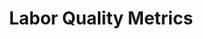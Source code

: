 ---
layout: article
title: Labor Quality Metrics
description: 
  - This Design Template provides key figures for an operative management
lang: en
weight: 500
isDraft: true
ref: Labor_Quality_Metrics
category:
  - Labor
  - Quality
image: Labor_Quality_Metrics_DE.png
image_thumbnail: Labor_Quality_Metrics_DE_thumbnail.png
download: Labor_Quality_Metrics_DE.pbmx
overview_description:
overview_benefits:
overview_data_sources:
---